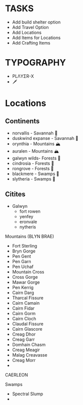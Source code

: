 # TASKS
- Add build shelter option
- Add Travel Option
- Add Locations
- Add Items for Locations
- Add Crafting Items

# TYPOGRAPHY
- PLΛYΣR-X
- 🗡️ 

# Locations

## Continents
- norvallis - Savannah 🌾
- duskwind expanse - Savannah 🌾
- orynthia - Mountains 🏔️
- auralen - Mountains 🏔️
- galwyn wilds- Forests 🌲
- cindrosia - Forests 🌲
- rongrove - Forests 🌲
- blackmere - Swamps 🐸
- slytheria - Swamps 🐸


## Citites
- Galwyn
    - fort rowen
    - yenfey
    - eronvale
    - nytheris

Mountains (BLYN BRAE)
- Fort Sterling
- Bryn Gorge
- Pen Gent
- Pen Garn
- Pen Uchaf
- Mountain Cross
- Cross Gorge
- Mawar Gorge
- Pen Kerrig
- Cairn Darg
- Tharcal Fissure
- Cairn Camain
- Cairn Fidar
- Cairn Gorm
- Cairn Cloch
- Claudal Fissure
- Cairn Glascore
- Creag Dhor
- Creag Garr
- Domhain Chasm
- Creag Meagir
- Malag Creavasse
- Creag Morr
- 

CAERLEON

Swamps
- Spectral Slump
- 